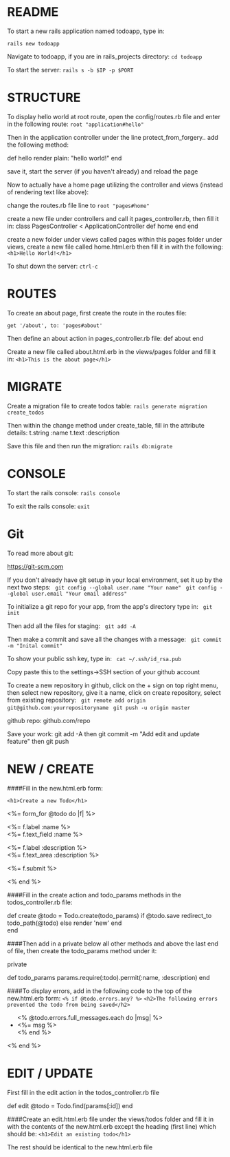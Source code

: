 # README

To start a new rails application named todoapp, type in:

```rails new todoapp```

Navigate to todoapp, if you are in rails_projects directory:
```cd todoapp```

To start the server:
```rails s -b $IP -p $PORT```

# STRUCTURE

To display hello world at root route, open the config/routes.rb file and enter in the following route:
```root "application#hello"```

Then in the application controller under the line protect_from_forgery.. add the following method:

def hello
  render plain: "hello world!"
end

save it, start the server (if you haven't already) and reload the page


Now to actually have a home page utilizing the controller and views (instead of rendering text like above):

change the routes.rb file line to
```root "pages#home"```

create a new file under controllers and call it pages_controller.rb, then fill it in:
class PagesController < ApplicationController
  def home
  end
end

create a new folder under views called pages
within this pages folder under views, create a new file called home.html.erb then fill it in with the following:
```<h1>Hello World!</h1> ```

To shut down the server:
``` ctrl-c ```

# ROUTES

To create an about page, first create the route in the routes file:

``` get '/about', to: 'pages#about' ```

Then define an about action in pages_controller.rb file:
def about
end

Create a new file called about.html.erb in the views/pages folder and fill it in:
``` <h1>This is the about page</h1> ```

# MIGRATE

Create a migration file to create todos table:
``` rails generate migration create_todos ```

Then within the change method under create_table, fill in the attribute details:
t.string :name
t.text :description

Save this file and then run the migration:
``` rails db:migrate ```

# CONSOLE

To start the rails console:
``` rails console ```

To exit the rails console:
``` exit ```

# Git
To read more about git:

https://git-scm.com

If you don't already have git setup in your local environment, set it up by the next two steps:
``` git config --global user.name "Your name"``` 
``` git config --global user.email "Your email address"``` 

To initialize a git repo for your app, from the app's directory type in:
``` git init``` 

Then add all the files for staging:
``` git add -A``` 

Then make a commit and save all the changes with a message:
``` git commit -m "Inital commit"``` 

To show your public ssh key, type in:
``` cat ~/.ssh/id_rsa.pub``` 

Copy paste this to the settings->SSH section of your github account

To create a new repository in github, click on the + sign on top right menu, then select new repository, give it a name, click on create repository, select from existing repository:
``` git remote add origin git@github.com:yourrepositoryname``` 
``` git push -u origin master``` 

github repo: github.com/repo

Save your work:
git add -A
then 
git commit -m "Add edit and update feature"
then
git push 

# NEW / CREATE
####Fill in the new.html.erb form:

```<h1>Create a new Todo</h1>```

<%= form_for @todo do |f| %>

<p>
  <%= f.label :name %><br>
  <%= f.text_field :name %>
</p>

<p>
  <%= f.label :description %><br>
  <%= f.text_area :description %>
</p>

<p>
  <%= f.submit %>
</p>

<% end %>

####Fill in the create action and todo_params methods in the todos_controller.rb file:

def create
  @todo = Todo.create(todo_params)
  if @todo.save
    redirect_to todo_path(@todo)
  else
    render 'new'
  end    
end 

####Then add in a private below all other methods and above the last end of file, then create the todo_params method under it:

private

def todo_params
  params.require(:todo).permit(:name, :description)
end

####To display errors, add in the following code to the top of the new.html.erb form:
```<% if @todo.errors.any? %>```
```<h2>The following errors prevented the todo from being saved</h2>```
<ul>
<% @todo.errors.full_messages.each do |msg| %>
<li><%= msg %></li>
<% end %>
</ul>
<% end %>




# EDIT / UPDATE

First fill in the edit action in the todos_controller.rb file

def edit
  @todo = Todo.find(params[:id])
end

####Create an edit.html.erb file under the views/todos folder and fill it in with the contents of the new.html.erb except the heading (first line) which should be:
```<h1>Edit an existing todo</h1>```

The rest should be identical to the new.html.erb file




